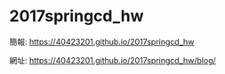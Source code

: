 # 2017springcd_hw

簡報: https://40423201.github.io/2017springcd_hw

網址: https://40423201.github.io/2017springcd_hw/blog/
